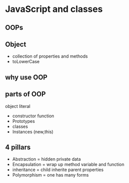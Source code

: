 # JavaScript and classes 

## OOPs 

## Object 
- collection of properties and methods 
- toLowerCase

## why use OOP 

## parts of OOP
object literal

- constructor function 
- Prototypes 
- classes
- Instances (new,this)

## 4 pillars 
- Abstraction = hidden private data
- Encapsulation = wrap up method variable and function
- inheritance = child inherite parent properties  
- Polymorphism = one has many forms
